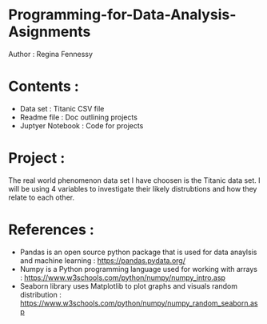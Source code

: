 # Programming-for-Data-Analysis-Asignments
  
 Author : Regina Fennessy
 

# Contents :

- Data set : Titanic CSV file
- Readme file : Doc outlining projects
- Juptyer Notebook : Code for projects


 # Project :
 The real world phenomenon data set I have choosen is the Titanic data set. 
 I will be using 4 variables to investigate their likely distrubtions and how they relate to each other.


 
 
 
 # References :
 - Pandas is an open source python package that is used for data anaylsis and machine learning : https://pandas.pydata.org/
 - Numpy is a Python programming language used for working with arrays : https://www.w3schools.com/python/numpy/numpy_intro.asp
 - Seaborn library uses Matplotlib to plot graphs and visuals random distribution : https://www.w3schools.com/python/numpy/numpy_random_seaborn.asp


 
